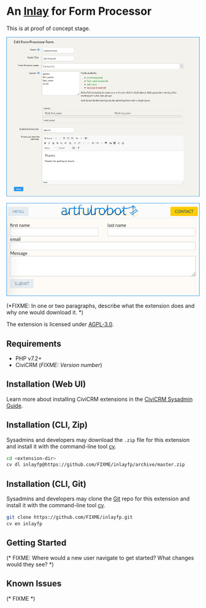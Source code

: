 # An [Inlay](https://lab.civicrm.org/extensions/inlay) for Form Processor

This is at proof of concept stage.

![Screenshot of admin UI](/images/screenshot-1.png)

![Screenshot of external website UI](/images/screenshot-2.png)

(*FIXME: In one or two paragraphs, describe what the extension does and why one would download it. *)

The extension is licensed under [AGPL-3.0](LICENSE.txt).

## Requirements

* PHP v7.2+
* CiviCRM (*FIXME: Version number*)

## Installation (Web UI)

Learn more about installing CiviCRM extensions in the [CiviCRM Sysadmin Guide](https://docs.civicrm.org/sysadmin/en/latest/customize/extensions/).

## Installation (CLI, Zip)

Sysadmins and developers may download the `.zip` file for this extension and
install it with the command-line tool [cv](https://github.com/civicrm/cv).

```bash
cd <extension-dir>
cv dl inlayfp@https://github.com/FIXME/inlayfp/archive/master.zip
```

## Installation (CLI, Git)

Sysadmins and developers may clone the [Git](https://en.wikipedia.org/wiki/Git) repo for this extension and
install it with the command-line tool [cv](https://github.com/civicrm/cv).

```bash
git clone https://github.com/FIXME/inlayfp.git
cv en inlayfp
```

## Getting Started

(* FIXME: Where would a new user navigate to get started? What changes would they see? *)

## Known Issues

(* FIXME *)
